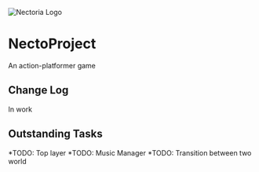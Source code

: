![Nectoria Logo](http://2.bp.blogspot.com/-XNplDHgxjFk/UcstdVf3tkI/AAAAAAAAAic/dGaaTdvh1v8/s1600/header-01.png)

NectoProject
============

An action-platformer game

Change Log
----------

In work

Outstanding Tasks
-----------------

*TODO: Top layer
*TODO: Music Manager
*TODO: Transition between two world